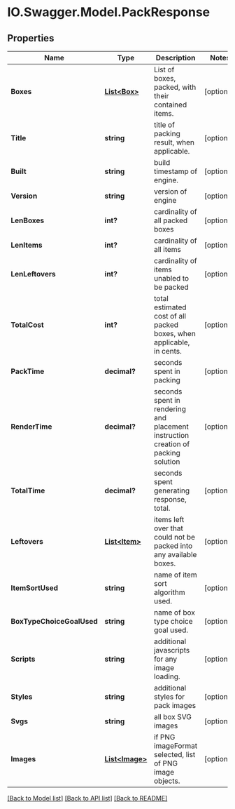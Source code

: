 # IO.Swagger.Model.PackResponse
## Properties

Name | Type | Description | Notes
------------ | ------------- | ------------- | -------------
**Boxes** | [**List&lt;Box&gt;**](Box.md) | List of boxes, packed, with their contained items. | [optional] 
**Title** | **string** | title of packing result, when applicable. | [optional] 
**Built** | **string** | build timestamp of engine. | [optional] 
**Version** | **string** | version of engine | [optional] 
**LenBoxes** | **int?** | cardinality of all packed boxes | [optional] 
**LenItems** | **int?** | cardinality of all items | [optional] 
**LenLeftovers** | **int?** | cardinality of items unabled to be packed | [optional] 
**TotalCost** | **int?** | total estimated cost of all packed boxes, when applicable, in cents. | [optional] 
**PackTime** | **decimal?** | seconds spent in packing | [optional] 
**RenderTime** | **decimal?** | seconds spent in rendering and placement instruction creation of packing solution | [optional] 
**TotalTime** | **decimal?** | seconds spent generating response, total. | [optional] 
**Leftovers** | [**List&lt;Item&gt;**](Item.md) | items left over that could not be packed into any available boxes. | [optional] 
**ItemSortUsed** | **string** | name of item sort algorithm used. | [optional] 
**BoxTypeChoiceGoalUsed** | **string** | name of box type choice goal used. | [optional] 
**Scripts** | **string** | additional javascripts for any image loading. | [optional] 
**Styles** | **string** | additional styles for pack images | [optional] 
**Svgs** | **string** | all box SVG images | [optional] 
**Images** | [**List&lt;Image&gt;**](Image.md) | if PNG imageFormat selected, list of PNG image objects. | [optional] 

[[Back to Model list]](../README.md#documentation-for-models) [[Back to API list]](../README.md#documentation-for-api-endpoints) [[Back to README]](../README.md)


